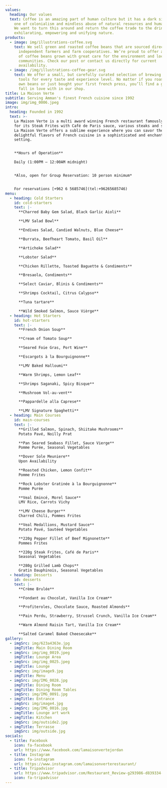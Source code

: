 ```yaml
---
values:
  heading: Our values
  text: Coffee is an amazing part of human culture but it has a dark side too –
    one of colonialism and mindless abuse of natural resources and human lives.
    We want to turn this around and return the coffee trade to the drink’s
    exhilarating, empowering and unifying nature.
products:
  - image: img/illustrations-coffee.svg
    text: We sell green and roasted coffee beans that are sourced directly from
      independent farmers and farm cooperatives. We’re proud to offer a variety
      of coffee beans grown with great care for the environment and local
      communities. Check our post or contact us directly for current
      availability.
  - image: /img/illustrations-coffee-gear.svg
    text: We offer a small, but carefully curated selection of brewing gear and
      tools for every taste and experience level. No matter if you roast your
      own beans or just bought your first french press, you’ll find a gadget to
      fall in love with in our shop.
title: La Maison Verte
subtitle: Serving Amman's finest French cuisine since 1992
image: img/img_0006.jpeg
intro:
  heading: Founded in 1992
  text: >-
    La Maison Verte is a multi award winning French restaurant famously known
    for its Steak Frites with Café de Paris sauce, various steaks and seafood.
    La Maison Verte offers a sublime experience where you can savor the
    delightful flavors of French cuisine in a sophisticated and enchanting
    setting.


    **Hours of Operation**

    Daily (1:00PM – 12:00AM midnight)


    *Also, open for Group Reservation: 10 person minimum*


    For reservations [+962 6 5685746](tel:+96265685746)
menu:
  - heading: Cold Starters
    id: cold-starters
    text: |-
      **Charred Baby Gem Salad, Black Garlic Aioli**

      **LMV Salad Bowl**

      **E﻿ndives Salad, Candied Walnuts, Blue Cheese**

      **B﻿urrata, Beefheart Tomato, Basil Oil**

      **Artichoke Salad** 

      **L﻿obster Salad**

      **Chicken Rillette, Toasted Baguette & Condiments**

      **Bresaola, Condiments**

      **Select Caviar, Blinis & Condiments**

      **Shrimps Cocktail, Citrus Calypso**

      **Tuna tartare**

      **Wild Smoked Salmon, Sauce Vièrge**
  - heading: Hot Starters
    id: hot-starters
    text: |-
      **French Onion Soup**

      **Cream of Tomato Soup**

      **Seared Foie Gras, Port Wine**

      **Escargots à la Bourguignonne**

      **LMV Baked Halloumi**

      **Warm Shrimps, Lemon Leaf**

      **Shrimps Saganaki, Spicy Bisque**

      **M﻿ushroom Vol-au-vent**

      **Pappardelle alla Caprese**

      **LMV Signature Spaghetti**
  - heading: Main Courses
    id: main-courses
    text: |-
      **Grilled Salmon, Spinach, Shiitake Mushrooms**
      Potato Pavé, Noilly Prat

      **Pan Seared Seabass Fillet, Sauce Vierge**
      Pomme Purée, Seasonal Vegetables

      **Dover Sole Meuniere**
      Upon Availability

      **Roasted Chicken, Lemon Confit**
      Pomme Frites

      **Rock Lobster Gratinée à la Bourguignonne**
      Pomme Purée

      **Veal Emincé, Morel Sauce**
      LMV Rice, Carrots Vichy

      **LMV Cheese Burger**
      Charred Chili, Pommes Frites

      **Veal Medallions, Mustard Sauce**
      Potato Pavé, Sautéed Vegetables

      **220g Pepper Fillet of Beef Mignonette**
      Pommes Frites

      **220g Steak Frites, Café de Paris**
      Seasonal Vegetables

      **280g Grilled Lamb Chops**
      Gratin Dauphinois, Seasonal Vegetables
  - heading: Desserts
    id: desserts
    text: |-
      **Crème Brulée**

      **Fondant au Chocolat, Vanilla Ice Cream**

      **Profiteroles, Chocolate Sauce, Roasted Almonds**

      **Pain Perdu, Strawberry, Strussel Crunch, Vanilla Ice Cream**

      **W﻿arm Almond Raisin Tart, Vanilla Ice Cream**

      **Salted Caramel Baked Cheesecake**
gallery:
  - imgSrc: img/623a4363e.jpg
    imgTitle: Main Dining Room
  - imgSrc: img/img_0019.jpeg
    imgTitle: Lounge Area
  - imgSrc: img/img_0025.jpeg
    imgTitle: Lounge
  - imgSrc: img/image9.jpg
    imgTitle: Menu
  - imgSrc: img/IMG_0028.jpg
    imgTitle: Dining Room
  - imgTitle: Dining Room Tables
    imgSrc: img/IMG_0091.jpg
  - imgTitle: Entrance
    imgSrc: img/image4.jpg
  - imgSrc: img/IMG_0016.jpg
    imgTitle: Lounge art work
  - imgTitle: Kitchen
    imgSrc: img/outside2.jpg
  - imgTitle: Terrasse
    imgSrc: img/outside.jpg
socials:
  - title: Facebook
    icon: fa-facebook
    url: https://www.facebook.com/lamaisonvertejordan
  - title: Instagram
    icon: fa-instagram
    url: https://www.instagram.com/lamaisonverterestaurant/
  - title: Tripadvisor
    url: https://www.tripadvisor.com/Restaurant_Review-g293986-d839334-Reviews-La_Maison_Verte-Amman_Amman_Governorate.html
    icon: fa-tripadvisor
---
```

